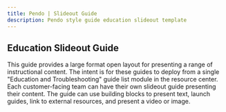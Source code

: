 ```yaml
---
title: Pendo | Slideout Guide
description: Pendo style guide education slideout template
---
```


## Education Slideout Guide ##
This guide provides a large format open layout for presenting a range of instructional content. The intent is for these guides to deploy from a single "Education and Troubleshooting" guide list module in the resource center. Each customer-facing team can have their own slideout guide presenting their content. The guide can use building blocks to present text, launch guides, link to external resources, and present a video or image.
